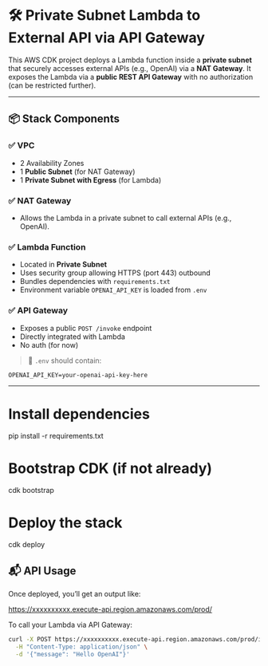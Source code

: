 # 🛠️ Private Subnet Lambda to External API via API Gateway

This AWS CDK project deploys a Lambda function inside a **private subnet** that securely accesses external APIs (e.g., OpenAI) via a **NAT Gateway**. It exposes the Lambda via a **public REST API Gateway** with no authorization (can be restricted further).

---

## 📦 Stack Components

### ✅ VPC
- 2 Availability Zones
- 1 **Public Subnet** (for NAT Gateway)
- 1 **Private Subnet with Egress** (for Lambda)

### ✅ NAT Gateway
- Allows the Lambda in a private subnet to call external APIs (e.g., OpenAI).

### ✅ Lambda Function
- Located in **Private Subnet**
- Uses security group allowing HTTPS (port 443) outbound
- Bundles dependencies with `requirements.txt`
- Environment variable `OPENAI_API_KEY` is loaded from `.env`

### ✅ API Gateway
- Exposes a public `POST /invoke` endpoint
- Directly integrated with Lambda
- No auth (for now)

> 🔐 `.env` should contain:
```env
OPENAI_API_KEY=your-openai-api-key-here
```

---

# Install dependencies
pip install -r requirements.txt

# Bootstrap CDK (if not already)
cdk bootstrap

# Deploy the stack
cdk deploy


## 📬 API Usage

Once deployed, you’ll get an output like:

https://xxxxxxxxxx.execute-api.region.amazonaws.com/prod/

To call your Lambda via API Gateway:

```bash
curl -X POST https://xxxxxxxxxx.execute-api.region.amazonaws.com/prod/invoke \
  -H "Content-Type: application/json" \
  -d '{"message": "Hello OpenAI"}'
```